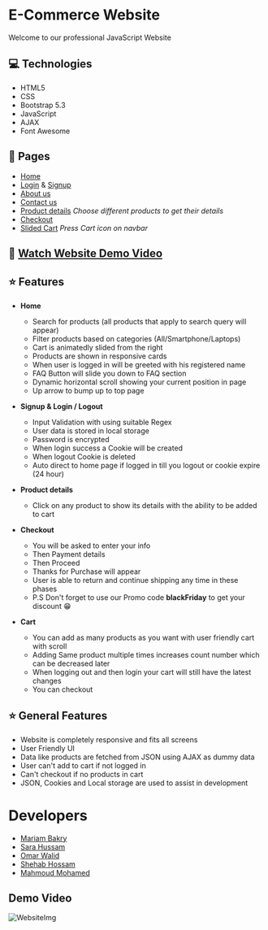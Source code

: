 # E-Commerce Website
Welcome to our professional JavaScript Website
## 💻 Technologies
- HTML5
- CSS
- Bootstrap 5.3
- JavaScript
- AJAX
- Font Awesome

## 📃 Pages
- [Home](https://omar456-asc.github.io/FrontEndJSProject/)
- [Login](https://omar456-asc.github.io/FrontEndJSProject/assets/HTML/login.html) & [Signup](https://omar456-asc.github.io/FrontEndJSProject/assets/HTML/register.html)
- [About us](https://omar456-asc.github.io/FrontEndJSProject/assets/HTML/about.html)
- [Contact us](https://omar456-asc.github.io/FrontEndJSProject/assets/HTML/contact-us.html)
- [Product details](https://omar456-asc.github.io/FrontEndJSProject/assets/HTML/product-details.html) <i>Choose different products to get their details</i>
- [Checkout](https://omar456-asc.github.io/FrontEndJSProject/assets/HTML/checkout.html)
- [Slided Cart](https://omar456-asc.github.io/FrontEndJSProject/) <i>Press Cart icon on navbar</i>
## 🎥 [Watch Website Demo Video](https://github.com/omar456-asc/FrontEndJSProject#demo)
## ⭐ Features
- **Home**
    * Search for products (all products that apply to search query will appear)
    * Filter products based on categories (All/Smartphone/Laptops)
    * Cart is animatedly slided from the right 
    * Products are shown in responsive cards
    * When user is logged in will be greeted with his registered name 
    * FAQ Button will slide you down to FAQ section
    * Dynamic horizontal scroll showing your current position in page
    * Up arrow to bump up to top page
    
    
- **Signup & Login / Logout**
    * Input Validation with using suitable Regex
    * User data is stored in local storage
    * Password is encrypted
    * When login success a Cookie will be created
    * When logout Cookie is deleted
    * Auto direct to home page if logged in till you logout or cookie expire (24 hour)


- **Product details**
    * Click on any product to show its details with the ability to be added to cart


- **Checkout**
    * You will be asked to enter your info
    * Then Payment details 
    * Then Proceed
    * Thanks for Purchase will appear
    * User is able to return and continue shipping any time in these phases
    * P.S Don't forget to use our Promo code <b>blackFriday</b> to get your discount 😁
  
  
- **Cart**
    * You can add as many products as you want with user friendly cart with scroll
    * Adding Same product multiple times increases count number which can be decreased later
    * When logging out and then login your cart will still have the latest changes
    * You can checkout


## ⭐ General Features
- Website is completely responsive and fits all screens
- User Friendly UI
- Data like products are fetched from JSON using AJAX as dummy data
- User can't add to cart if not logged in
- Can't checkout if no products in cart
- JSON, Cookies and Local storage are used to assist in development

    
# Developers
- [Mariam Bakry](https://github.com/MariamBakry)
- [Sara Hussam](https://github.com/Sarahussam77)
- [Omar Walid](https://github.com/omar456-asc)
- [Shehab Hossam](https://github.com/Shehab8K)
- [Mahmoud Mohamed](https://github.com/Mahmoud1499)
## <div id="demo">Demo Video</div> 
![WebsiteImg](https://lform.com/cms/resources/media/2021/01/lform_javascript_blog_header_image-1184x694.jpg)
